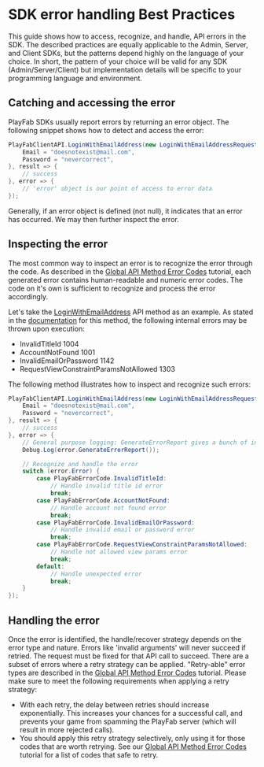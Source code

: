 # SDK error handling Best Practices

This guide shows how to access, recognize, and handle, API errors in the SDK. The described practices are equally applicable to the Admin, Server, and Client SDKs, but the patterns depend highly on the language of your choice. In short, the pattern of your choice will be valid for any SDK (Admin/Server/Client) but implementation details will be specific to your programming language and environment.

## Catching and accessing the error

PlayFab SDKs usually report errors by returning an error object. The following snippet shows how to detect and access the error:

```csharp
PlayFabClientAPI.LoginWithEmailAddress(new LoginWithEmailAddressRequest() {
    Email = "doesnotexist@mail.com",
    Password = "nevercorrect",
}, result => {
    // success
}, error => {
    // 'error' object is our point of access to error data
});
```

Generally, if an error object is defined (not null), it indicates that an error has occurred. We may then further inspect the error.

## Inspecting the error

The most common way to inspect an error is to recognize the error through the code. As described in the [Global API Method Error Codes](../../config/dev-test-live/global-api-method-error-codes) tutorial, each generated error contains human-readable and numeric error codes. The code on it's own is sufficient to recognize and process the error accordingly.

Let's take the [LoginWithEmailAddress](https://api.playfab.com/documentation/client/method/LoginWithEmailAddress) API method as an example. As stated in the [documentation](https://api.playfab.com/documentation/client/method/LoginWithEmailAddress) for this method, the following internal errors may be thrown upon execution:

- InvalidTitleId 1004
- AccountNotFound 1001
- InvalidEmailOrPassword 1142
- RequestViewConstraintParamsNotAllowed 1303

The following method illustrates how to inspect and recognize such errors:

```csharp
PlayFabClientAPI.LoginWithEmailAddress(new LoginWithEmailAddressRequest() {
    Email = "doesnotexist@mail.com",
    Password = "nevercorrect",
}, result => {
    // success
}, error => {
    // General purpose logging: GenerateErrorReport gives a bunch of information about the error
    Debug.Log(error.GenerateErrorReport());

    // Recognize and handle the error
    switch (error.Error) {
        case PlayFabErrorCode.InvalidTitleId:
            // Handle invalid title id error
            break;
        case PlayFabErrorCode.AccountNotFound:
            // Handle account not found error
            break;
        case PlayFabErrorCode.InvalidEmailOrPassword:
            // Handle invalid email or password error
            break;
        case PlayFabErrorCode.RequestViewConstraintParamsNotAllowed:
            // Handle not allowed view params error
            break;
        default:
            // Handle unexpected error
            break;
    }
});
```

## Handling the error

Once the error is identified, the handle/recover strategy depends on the error type and nature. Errors like 'invalid arguments' will never succeed if retried. The request must be fixed for that API call to succeed. There are a subset of errors where a retry strategy can be applied. "Retry-able" error types are described in the [Global API Method Error Codes](../../config/dev-test-live/global-api-method-error-codes) tutorial. Please make sure to meet the following requirements when applying a retry strategy:

- With each retry, the delay between retries should increase exponentially. This increases your chances for a successful call, and prevents your game from spamming the PlayFab server (which will result in more rejected calls).
- You should apply this retry strategy selectively, only using it for those codes that are worth retrying. See our [Global API Method Error Codes](../../config/dev-test-live/global-api-method-error-codes) tutorial for a list of codes that safe to retry.
